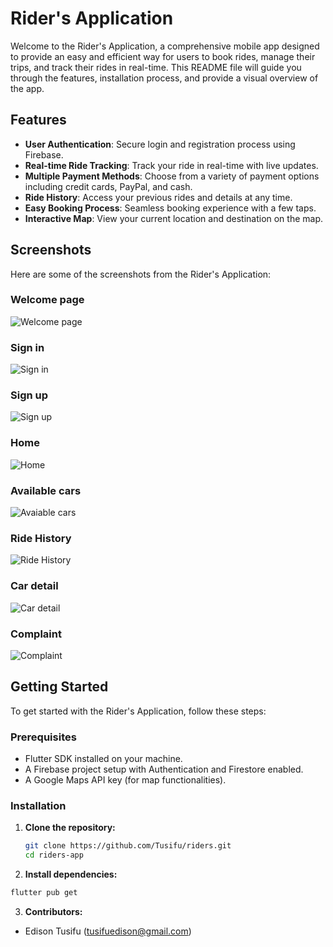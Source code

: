 # Rider's Application

Welcome to the Rider's Application, a comprehensive mobile app designed to provide an easy and efficient way for users to book rides, manage their trips, and track their rides in real-time. This README file will guide you through the features, installation process, and provide a visual overview of the app.

## Features

- **User Authentication**: Secure login and registration process using Firebase.
- **Real-time Ride Tracking**: Track your ride in real-time with live updates.
- **Multiple Payment Methods**: Choose from a variety of payment options including credit cards, PayPal, and cash.
- **Ride History**: Access your previous rides and details at any time.
- **Easy Booking Process**: Seamless booking experience with a few taps.
- **Interactive Map**: View your current location and destination on the map.

## Screenshots

Here are some of the screenshots from the Rider's Application:

### Welcome page
![Welcome page](https://firebasestorage.googleapis.com/v0/b/vuefirebase-ae18f.appspot.com/o/rssb%20images%2FSimulator%20Screenshot%20-%20iPhone%2015%20-%202024-08-27%20at%2022.21.48.png?alt=media&token=7975f5b8-2ab2-419d-b7fb-4af2c0c5144d)

### Sign in
![Sign in](https://firebasestorage.googleapis.com/v0/b/vuefirebase-ae18f.appspot.com/o/rssb%20images%2FSimulator%20Screenshot%20-%20iPhone%2015%20-%202024-08-27%20at%2022.21.55.png?alt=media&token=fe125f83-48fe-41c8-a5dc-00fe1a18844e)

### Sign up
![Sign up](https://firebasestorage.googleapis.com/v0/b/vuefirebase-ae18f.appspot.com/o/rssb%20images%2FSimulator%20Screenshot%20-%20iPhone%2015%20-%202024-08-27%20at%2022.22.04.png?alt=media&token=d64efac4-0308-45b4-b76a-85b0c3636bab)

### Home
![Home](https://firebasestorage.googleapis.com/v0/b/vuefirebase-ae18f.appspot.com/o/rssb%20images%2FSimulator%20Screenshot%20-%20iPhone%2015%20-%202024-08-27%20at%2022.22.31.png?alt=media&token=a00fcd78-9b78-4fee-8948-8117cec5fce2)

### Available cars
![Avaiable cars](https://firebasestorage.googleapis.com/v0/b/vuefirebase-ae18f.appspot.com/o/rssb%20images%2FSimulator%20Screenshot%20-%20iPhone%2015%20-%202024-08-27%20at%2022.22.40.png?alt=media&token=17c06a9a-cdb1-464b-9087-39987ff7e52f)

### Ride History
![Ride History](https://firebasestorage.googleapis.com/v0/b/vuefirebase-ae18f.appspot.com/o/rssb%20images%2FSimulator%20Screenshot%20-%20iPhone%2015%20-%202024-08-27%20at%2022.22.43.png?alt=media&token=31443fb5-6bc3-400f-86cc-9136082e765a)

### Car detail
![Car detail](https://firebasestorage.googleapis.com/v0/b/vuefirebase-ae18f.appspot.com/o/rssb%20images%2FSimulator%20Screenshot%20-%20iPhone%2015%20-%202024-08-27%20at%2022.58.21.png?alt=media&token=15ece897-8d68-437d-ade8-7fd9284b4b82)

### Complaint
![Complaint](https://firebasestorage.googleapis.com/v0/b/vuefirebase-ae18f.appspot.com/o/rssb%20images%2FSimulator%20Screenshot%20-%20iPhone%2015%20-%202024-08-27%20at%2022.22.59.png?alt=media&token=d6c56621-7ce6-4344-a066-0a96e5112444)

## Getting Started

To get started with the Rider's Application, follow these steps:

### Prerequisites

- Flutter SDK installed on your machine.
- A Firebase project setup with Authentication and Firestore enabled.
- A Google Maps API key (for map functionalities).

### Installation

1. **Clone the repository:**
   ```bash
   git clone https://github.com/Tusifu/riders.git
   cd riders-app
   ```


2. **Install dependencies:**

```bash
flutter pub get
```


3. **Contributors:**

- Edison Tusifu (tusifuedison@gmail.com)